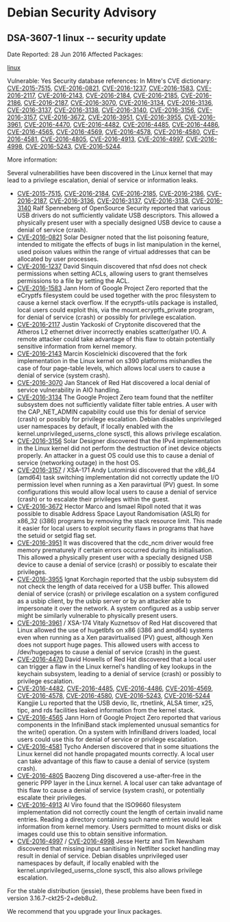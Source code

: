 
Debian Security Advisory
========================


DSA-3607-1 linux -- security update
-----------------------------------



Date Reported:
28 Jun 2016
Affected Packages:

[linux](https://packages.debian.org/src:linux)

Vulnerable:
Yes
Security database references:
In Mitre's CVE dictionary: [CVE-2015-7515](https://security-tracker.debian.org/tracker/CVE-2015-7515), [CVE-2016-0821](https://security-tracker.debian.org/tracker/CVE-2016-0821), [CVE-2016-1237](https://security-tracker.debian.org/tracker/CVE-2016-1237), [CVE-2016-1583](https://security-tracker.debian.org/tracker/CVE-2016-1583), [CVE-2016-2117](https://security-tracker.debian.org/tracker/CVE-2016-2117), [CVE-2016-2143](https://security-tracker.debian.org/tracker/CVE-2016-2143), [CVE-2016-2184](https://security-tracker.debian.org/tracker/CVE-2016-2184), [CVE-2016-2185](https://security-tracker.debian.org/tracker/CVE-2016-2185), [CVE-2016-2186](https://security-tracker.debian.org/tracker/CVE-2016-2186), [CVE-2016-2187](https://security-tracker.debian.org/tracker/CVE-2016-2187), [CVE-2016-3070](https://security-tracker.debian.org/tracker/CVE-2016-3070), [CVE-2016-3134](https://security-tracker.debian.org/tracker/CVE-2016-3134), [CVE-2016-3136](https://security-tracker.debian.org/tracker/CVE-2016-3136), [CVE-2016-3137](https://security-tracker.debian.org/tracker/CVE-2016-3137), [CVE-2016-3138](https://security-tracker.debian.org/tracker/CVE-2016-3138), [CVE-2016-3140](https://security-tracker.debian.org/tracker/CVE-2016-3140), [CVE-2016-3156](https://security-tracker.debian.org/tracker/CVE-2016-3156), [CVE-2016-3157](https://security-tracker.debian.org/tracker/CVE-2016-3157), [CVE-2016-3672](https://security-tracker.debian.org/tracker/CVE-2016-3672), [CVE-2016-3951](https://security-tracker.debian.org/tracker/CVE-2016-3951), [CVE-2016-3955](https://security-tracker.debian.org/tracker/CVE-2016-3955), [CVE-2016-3961](https://security-tracker.debian.org/tracker/CVE-2016-3961), [CVE-2016-4470](https://security-tracker.debian.org/tracker/CVE-2016-4470), [CVE-2016-4482](https://security-tracker.debian.org/tracker/CVE-2016-4482), [CVE-2016-4485](https://security-tracker.debian.org/tracker/CVE-2016-4485), [CVE-2016-4486](https://security-tracker.debian.org/tracker/CVE-2016-4486), [CVE-2016-4565](https://security-tracker.debian.org/tracker/CVE-2016-4565), [CVE-2016-4569](https://security-tracker.debian.org/tracker/CVE-2016-4569), [CVE-2016-4578](https://security-tracker.debian.org/tracker/CVE-2016-4578), [CVE-2016-4580](https://security-tracker.debian.org/tracker/CVE-2016-4580), [CVE-2016-4581](https://security-tracker.debian.org/tracker/CVE-2016-4581), [CVE-2016-4805](https://security-tracker.debian.org/tracker/CVE-2016-4805), [CVE-2016-4913](https://security-tracker.debian.org/tracker/CVE-2016-4913), [CVE-2016-4997](https://security-tracker.debian.org/tracker/CVE-2016-4997), [CVE-2016-4998](https://security-tracker.debian.org/tracker/CVE-2016-4998), [CVE-2016-5243](https://security-tracker.debian.org/tracker/CVE-2016-5243), [CVE-2016-5244](https://security-tracker.debian.org/tracker/CVE-2016-5244).  

More information:

Several vulnerabilities have been discovered in the Linux kernel that
may lead to a privilege escalation, denial of service or information
leaks.


* [CVE-2015-7515](https://security-tracker.debian.org/tracker/CVE-2015-7515),
 [CVE-2016-2184](https://security-tracker.debian.org/tracker/CVE-2016-2184),
 [CVE-2016-2185](https://security-tracker.debian.org/tracker/CVE-2016-2185),
 [CVE-2016-2186](https://security-tracker.debian.org/tracker/CVE-2016-2186),
 [CVE-2016-2187](https://security-tracker.debian.org/tracker/CVE-2016-2187),
 [CVE-2016-3136](https://security-tracker.debian.org/tracker/CVE-2016-3136),
 [CVE-2016-3137](https://security-tracker.debian.org/tracker/CVE-2016-3137),
 [CVE-2016-3138](https://security-tracker.debian.org/tracker/CVE-2016-3138),
 [CVE-2016-3140](https://security-tracker.debian.org/tracker/CVE-2016-3140)
Ralf Spenneberg of OpenSource Security reported that various USB
 drivers do not sufficiently validate USB descriptors. This
 allowed a physically present user with a specially designed USB
 device to cause a denial of service (crash).
* [CVE-2016-0821](https://security-tracker.debian.org/tracker/CVE-2016-0821)
Solar Designer noted that the list poisoning feature, intended
 to mitigate the effects of bugs in list manipulation in the
 kernel, used poison values within the range of virtual addresses
 that can be allocated by user processes.
* [CVE-2016-1237](https://security-tracker.debian.org/tracker/CVE-2016-1237)
David Sinquin discovered that nfsd does not check permissions when
 setting ACLs, allowing users to grant themselves permissions to a
 file by setting the ACL.
* [CVE-2016-1583](https://security-tracker.debian.org/tracker/CVE-2016-1583)
Jann Horn of Google Project Zero reported that the eCryptfs
 filesystem could be used together with the proc filesystem to
 cause a kernel stack overflow. If the ecryptfs-utils package is
 installed, local users could exploit this, via the
 mount.ecryptfs\_private program, for denial of service (crash) or
 possibly for privilege escalation.
* [CVE-2016-2117](https://security-tracker.debian.org/tracker/CVE-2016-2117)
Justin Yackoski of Cryptonite discovered that the Atheros L2
 ethernet driver incorrectly enables scatter/gather I/O. A remote
 attacker could take advantage of this flaw to obtain potentially
 sensitive information from kernel memory.
* [CVE-2016-2143](https://security-tracker.debian.org/tracker/CVE-2016-2143)
Marcin Koscielnicki discovered that the fork implementation in the
 Linux kernel on s390 platforms mishandles the case of four
 page-table levels, which allows local users to cause a denial of
 service (system crash).
* [CVE-2016-3070](https://security-tracker.debian.org/tracker/CVE-2016-3070)
Jan Stancek of Red Hat discovered a local denial of service
 vulnerability in AIO handling.
* [CVE-2016-3134](https://security-tracker.debian.org/tracker/CVE-2016-3134)
The Google Project Zero team found that the netfilter subsystem does
 not sufficiently validate filter table entries. A user with the
 CAP\_NET\_ADMIN capability could use this for denial of service
 (crash) or possibly for privilege escalation. Debian disables
 unprivileged user namespaces by default, if locally enabled with the
 kernel.unprivileged\_userns\_clone sysctl, this allows privilege
 escalation.
* [CVE-2016-3156](https://security-tracker.debian.org/tracker/CVE-2016-3156)
Solar Designer discovered that the IPv4 implementation in the Linux
 kernel did not perform the destruction of inet device objects
 properly. An attacker in a guest OS could use this to cause a denial
 of service (networking outage) in the host OS.
* [CVE-2016-3157](https://security-tracker.debian.org/tracker/CVE-2016-3157) /
 XSA-171
 Andy Lutomirski discovered that the x86\_64 (amd64) task switching
 implementation did not correctly update the I/O permission level
 when running as a Xen paravirtual (PV) guest. In some
 configurations this would allow local users to cause a denial of
 service (crash) or to escalate their privileges within the guest.
* [CVE-2016-3672](https://security-tracker.debian.org/tracker/CVE-2016-3672)
Hector Marco and Ismael Ripoll noted that it was possible to disable
 Address Space Layout Randomisation (ASLR) for x86\_32 (i386) programs
 by removing the stack resource limit. This made it easier for local
 users to exploit security flaws in programs that have the setuid or
 setgid flag set.
* [CVE-2016-3951](https://security-tracker.debian.org/tracker/CVE-2016-3951)
It was discovered that the cdc\_ncm driver would free memory
 prematurely if certain errors occurred during its initialisation.
 This allowed a physically present user with a specially designed
 USB device to cause a denial of service (crash) or possibly to
 escalate their privileges.
* [CVE-2016-3955](https://security-tracker.debian.org/tracker/CVE-2016-3955)
Ignat Korchagin reported that the usbip subsystem did not check
 the length of data received for a USB buffer. This allowed denial
 of service (crash) or privilege escalation on a system configured
 as a usbip client, by the usbip server or by an attacker able to
 impersonate it over the network. A system configured as a usbip
 server might be similarly vulnerable to physically present users.
* [CVE-2016-3961](https://security-tracker.debian.org/tracker/CVE-2016-3961) /
 XSA-174
 Vitaly Kuznetsov of Red Hat discovered that Linux allowed the use of
 hugetlbfs on x86 (i386 and amd64) systems even when running as a Xen
 paravirtualised (PV) guest, although Xen does not support huge
 pages. This allowed users with access to /dev/hugepages to cause a
 denial of service (crash) in the guest.
* [CVE-2016-4470](https://security-tracker.debian.org/tracker/CVE-2016-4470)
David Howells of Red Hat discovered that a local user can trigger a
 flaw in the Linux kernel's handling of key lookups in the keychain
 subsystem, leading to a denial of service (crash) or possibly to
 privilege escalation.
* [CVE-2016-4482](https://security-tracker.debian.org/tracker/CVE-2016-4482),
 [CVE-2016-4485](https://security-tracker.debian.org/tracker/CVE-2016-4485),
 [CVE-2016-4486](https://security-tracker.debian.org/tracker/CVE-2016-4486),
 [CVE-2016-4569](https://security-tracker.debian.org/tracker/CVE-2016-4569),
 [CVE-2016-4578](https://security-tracker.debian.org/tracker/CVE-2016-4578),
 [CVE-2016-4580](https://security-tracker.debian.org/tracker/CVE-2016-4580),
 [CVE-2016-5243](https://security-tracker.debian.org/tracker/CVE-2016-5243),
 [CVE-2016-5244](https://security-tracker.debian.org/tracker/CVE-2016-5244)
Kangjie Lu reported that the USB devio, llc, rtnetlink, ALSA
 timer, x25, tipc, and rds facilities leaked information from the
 kernel stack.
* [CVE-2016-4565](https://security-tracker.debian.org/tracker/CVE-2016-4565)
Jann Horn of Google Project Zero reported that various components
 in the InfiniBand stack implemented unusual semantics for the
 write() operation. On a system with InfiniBand drivers loaded,
 local users could use this for denial of service or privilege
 escalation.
* [CVE-2016-4581](https://security-tracker.debian.org/tracker/CVE-2016-4581)
Tycho Andersen discovered that in some situations the Linux kernel
 did not handle propagated mounts correctly. A local user can take
 advantage of this flaw to cause a denial of service (system crash).
* [CVE-2016-4805](https://security-tracker.debian.org/tracker/CVE-2016-4805)
Baozeng Ding discovered a use-after-free in the generic PPP layer in
 the Linux kernel. A local user can take advantage of this flaw to
 cause a denial of service (system crash), or potentially escalate
 their privileges.
* [CVE-2016-4913](https://security-tracker.debian.org/tracker/CVE-2016-4913)
Al Viro found that the ISO9660 filesystem implementation did not
 correctly count the length of certain invalid name entries.
 Reading a directory containing such name entries would leak
 information from kernel memory. Users permitted to mount disks or
 disk images could use this to obtain sensitive information.
* [CVE-2016-4997](https://security-tracker.debian.org/tracker/CVE-2016-4997) /
 [CVE-2016-4998](https://security-tracker.debian.org/tracker/CVE-2016-4998)
Jesse Hertz and Tim Newsham discovered that missing input sanitising
 in Netfilter socket handling may result in denial of service. Debian
 disables unprivileged user namespaces by default, if locally enabled
 with the kernel.unprivileged\_userns\_clone sysctl, this also allows
 privilege escalation.


For the stable distribution (jessie), these problems have been fixed in
version 3.16.7-ckt25-2+deb8u2.


We recommend that you upgrade your linux packages.





